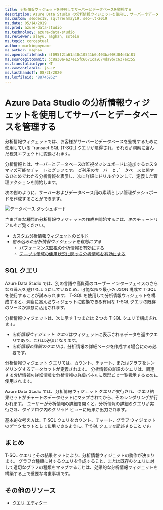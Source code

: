 ```yaml
---
title: 分析情報ウィジェットを使用してサーバーとデータベースを監視する
description: Azure Data Studio の分析情報ウィジェットを使用し、サーバーやデータベースを監視するクエリを視覚化し、分析情報を得る方法について説明します。
ms.custom: seodec18, sqlfreshmay19, seo-lt-2019
ms.date: 05/14/2019
ms.prod: azure-data-studio
ms.technology: azure-data-studio
ms.reviewer: alayu, maghan, sstein
ms.topic: conceptual
author: markingmyname
ms.author: maghan
ms.openlocfilehash: af095f23a61a40c10541b6d403ba008d04e3b181
ms.sourcegitcommit: dc8a30a4a27e15fc6671ca2674da9b7c637ec255
ms.translationtype: HT
ms.contentlocale: ja-JP
ms.lasthandoff: 08/21/2020
ms.locfileid: "88745952"
---
```

# <a name="manage-servers-and-databases-with-insight-widgets-in-azure-data-studio"></a>Azure Data Studio の分析情報ウィジェットを使用してサーバーとデータベースを管理する

分析情報ウィジェットでは、お客様がサーバーとデータベースを監視するために使用している Transact-SQL (T-SQL) クエリが取得され、それらが洞察に富んだ視覚エフェクトに変換されます。

分析情報とは、サーバーとデータベースの監視ダッシュボードに追加するカスタマイズ可能なチャートとグラフです。 ご利用のサーバーとデータベースに関するひとめでわかる分析情報を表示し、次に詳細にドリルダウンして、定義した管理アクションを開始します。

次の例のように、サーバーおよびデータベース用の素晴らしい管理ダッシュボードを作成することができます。

![データベース ダッシュボード](media/insight-widgets/database-dashboard.png)

さまざまな種類の分析情報ウィジェットの作成を開始するには、次のチュートリアルをご覧ください。

- [カスタム分析情報ウィジェットのビルド](tutorial-build-custom-insight-sql-server.md)
- *組み込みの分析情報ウィジェットを有効にする*
  - [パフォーマンス監視の分析情報を有効にする](tutorial-qds-sql-server.md)
  - [テーブル領域の使用状況に関する分析情報を有効にする](tutorial-table-space-sql-server.md)

## <a name="sql-queries"></a>SQL クエリ

Azure Data Studio では、別の言語や高負荷のユーザー インターフェイスのさらなる導入を避けるようにしているため、可能な限り最小の JSON 構成で T-SQL を使用することが試みられます。 T-SQL を使用して分析情報ウィジェットを構成すると、洞察に富んだウィジェットに変換できる有用な T-SQL クエリの既存のソースが無数に活用されます。

分析情報ウィジェットは、次に示す 1 つまたは 2 つの T-SQL クエリで構成されます。
* *分析情報ウィジェット クエリ*はウィジェットに表示されるデータを返すクエリであり、これは必須となります。
* *分析情報の詳細のクエリ*は、分析情報の詳細ページを作成する場合にのみ必要です。

分析情報ウィジェット クエリでは、カウント、チャート、またはグラフをレンダリングするデータセットが定義されます。 分析情報の詳細のクエリは、関連する分析情報の詳細情報を分析情報の詳細パネルに表形式で一覧表示するために使用されます。 

Azure Data Studio では、分析情報ウィジェット クエリが実行され、クエリ結果セットがチャートのデータセットにマップされてから、そのレンダリングが行われます。 ユーザーが分析情報の詳細を開くと、分析情報の詳細のクエリが実行され、ダイアログ内のグリッド ビューに結果が出力されます。

基本的な考え方は、T-SQL クエリをカウント、チャート、グラフ ウィジェットのデータセットとして使用できるように、T-SQL クエリを記述することです。 

## <a name="summary"></a>まとめ

T-SQL クエリとその結果セットにより、分析情報ウィジェットの動作が決まります。 グラフの種類に対するクエリを作成すること、または既存のクエリに対して適切なグラフの種類をマップすることは、効果的な分析情報ウィジェットを構築する上で重要な考慮事項です。



## <a name="additional-resources"></a>その他のリソース
- [クエリ エディター](tutorial-sql-editor.md)

